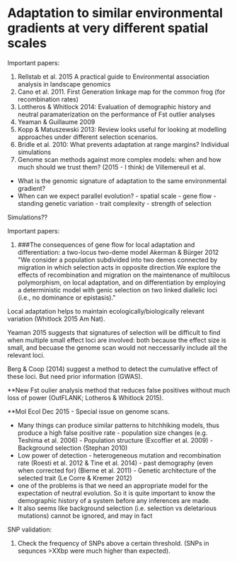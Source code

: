 # Adaptation to similar environmental gradients at very different spatial scales

Important papers: 

1. Rellstab et al. 2015 A practical guide to Environmental association analysis in landscape genomics
2. Cano et al. 2011. First Generation linkage map for the common frog (for recombination rates)
3. Lottheros & Whitlock 2014: Evaluation of demographic history and neutral paramaterization on the performance of Fst outlier analyses
4. Yeaman & Guillaume 2009
5. Kopp & Matuszewski 2013: Review looks useful for looking at modelling approaches under different selection scenarios. 
6. Bridle et al. 2010: What prevents adaptation at range margins? Individual simulations
7. Genome scan methods against more complex models: when and how much should we trust them? (2015 - I think) de Villemereuil et al. 


- What is the genomic signature of adaptation to the same environmental gradient?
- When can we expect parallel evolution? 
      - spatial scale
      - gene flow
      - standing genetic variation
      - trait complexity
      - strength of selection


Simulations??


Important papers:
1. ###The consequences of gene flow for local adaptation and differentiation: a two-locus two-deme model
Akerman & Bürger 2012
"We consider a population subdivided into two demes connected by migration
in which selection acts in opposite direction.We explore the effects of recombination
and migration on the maintenance of multilocus polymorphism, on local adaptation,
and on differentiation by employing a deterministic model with genic selection on
two linked diallelic loci (i.e., no dominance or epistasis)."


Local adaptation helps to maintain ecologically/biologically relevant variation (Whitlock 2015 Am Nat). 

Yeaman 2015 suggests that signatures of selection will be difficult to find when multiple small effect loci are involved: both because the effect size is small, and becuase the genome scan would not neccessarily include all the relevant loci. 

Berg & Coop (2014) suggest a method to detect the cumulative effect of these loci. But need prior information (GWAS). 

**New Fst oulier analysis method that reduces false positives without much loss of power (OutFLANK; Lotheros & Whitlock 2015). 


**Mol Ecol Dec 2015 - Special issue on genome scans. 
- Many things can produce similar patterns to hitchhiking models, thus produce a high false positive rate
      - population size changes (e.g. Teshima et al. 2006)
      - Population structure (Excoffier et al. 2009)
      - Background selection (Stephan 2010)
- Low power of detection 
      - heterogeneous mutation and recombination rate (Roesti et al. 2012 & Tine et al. 2014)
      - past demography (even when corrected for) (Bierne et al. 2011)
      - Genetic architecture of the selected trait (Le Corre & Kremer 2012)
- one of the problems is that we need an appropriate model for the expectation of neutral evolution. So it is quite important to know the demographic history of a system before any inferences are made. 
- It also seems like background selection (i.e. selection vs deletarious mutations) cannot be ignored, and may in fact 


SNP validation: 

1. Check the frequency of SNPs above a certain threshold. (SNPs in sequnces >XXbp were much higher than expected). 
